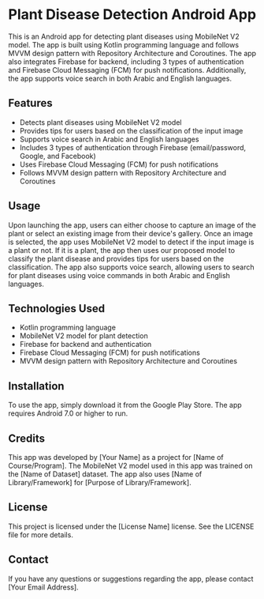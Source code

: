 # Plant Disease Detection Android App

This is an Android app for detecting plant diseases using MobileNet V2 model. The app is built using Kotlin programming language and follows MVVM design pattern with Repository Architecture and Coroutines. The app also integrates Firebase for backend, including 3 types of authentication and Firebase Cloud Messaging (FCM) for push notifications. Additionally, the app supports voice search in both Arabic and English languages.

## Features

- Detects plant diseases using MobileNet V2 model
- Provides tips for users based on the classification of the input image
- Supports voice search in Arabic and English languages
- Includes 3 types of authentication through Firebase (email/password, Google, and Facebook)
- Uses Firebase Cloud Messaging (FCM) for push notifications
- Follows MVVM design pattern with Repository Architecture and Coroutines

## Usage

Upon launching the app, users can either choose to capture an image of the plant or select an existing image from their device's gallery. Once an image is selected, the app uses MobileNet V2 model to detect if the input image is a plant or not. If it is a plant, the app then uses our proposed model to classify the plant disease and provides tips for users based on the classification. The app also supports voice search, allowing users to search for plant diseases using voice commands in both Arabic and English languages.

## Technologies Used

- Kotlin programming language
- MobileNet V2 model for plant detection
- Firebase for backend and authentication
- Firebase Cloud Messaging (FCM) for push notifications
- MVVM design pattern with Repository Architecture and Coroutines

## Installation

To use the app, simply download it from the Google Play Store. The app requires Android 7.0 or higher to run.

## Credits

This app was developed by [Your Name] as a project for [Name of Course/Program]. The MobileNet V2 model used in this app was trained on the [Name of Dataset] dataset. The app also uses [Name of Library/Framework] for [Purpose of Library/Framework].

## License

This project is licensed under the [License Name] license. See the LICENSE file for more details.

## Contact

If you have any questions or suggestions regarding the app, please contact [Your Email Address].
